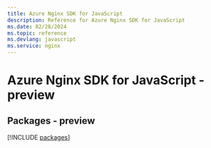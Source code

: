 ```yaml
---
title: Azure Nginx SDK for JavaScript
description: Reference for Azure Nginx SDK for JavaScript
ms.date: 02/28/2024
ms.topic: reference
ms.devlang: javascript
ms.service: nginx
---
```

# Azure Nginx SDK for JavaScript - preview
## Packages - preview
[!INCLUDE [packages](nginx-index.md)]